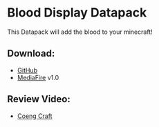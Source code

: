 # Blood Display Datapack
This Datapack will add the blood to your minecraft!
## Download:
+ [GitHub](https://github.com/NanasCraft/Blood-Display-Datapack-/releases)
+ [MediaFire](https://www.mediafire.com/file/0ej0t7ycyr4vc9f/Blood_Display.zip/file) v1.0

## Review Video:
+ [Coeng Craft](https://www.youtube.com/watch?v=gzhmSiSsKYQ "YouTube")

